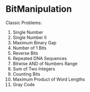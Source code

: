 # BitManipulation

Classic Problems:
1) Single Number
1) Single Number II
2) Maximum Binary Gap
3) Number of 1 Bits 
4) Reverse Bits 
5) Repeated DNA Sequences
6) Bitwise AND of Numbers Range 
7) Sum of Two Integers
8) Counting Bits
9) Maximum Product of Word Lengths
10) Gray Code